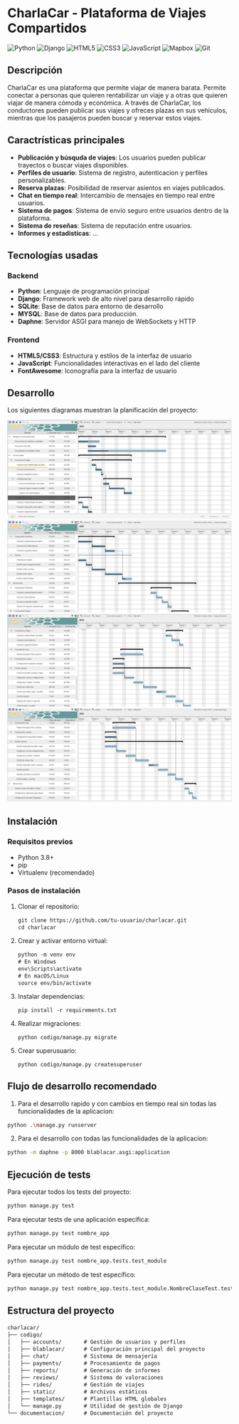 # CharlaCar - Plataforma de Viajes Compartidos

![Python](https://img.shields.io/badge/python-3670A0?style=for-the-badge&logo=python&logoColor=ffdd54)
![Django](https://img.shields.io/badge/Django-092E20?style=for-the-badge&logo=django&logoColor=white)
![HTML5](https://img.shields.io/badge/html5-%23E34F26.svg?style=for-the-badge&logo=html5&logoColor=white)
![CSS3](https://img.shields.io/badge/css3-%231572B6.svg?style=for-the-badge&logo=css3&logoColor=white)
![JavaScript](https://img.shields.io/badge/javascript-%23323330.svg?style=for-the-badge&logo=javascript&logoColor=%23F7DF1E)
![Mapbox](https://img.shields.io/badge/Mapbox-000000?style=for-the-badge&logo=mapbox&logoColor=white)
![Git](https://img.shields.io/badge/git-%23F05033.svg?style=for-the-badge&logo=git&logoColor=white)

## Descripción
CharlaCar es una plataforma que permite viajar de manera barata. Permite conectar a personas que quieren rentabilizar un viaje y a otras que quieren viajar de manera cómoda y económica. A través de CharlaCar, los conductores pueden publicar sus viajes y ofreces plazas en sus vehículos, mientras que los pasajeros pueden buscar y reservar estos viajes.

## Caractrísticas principales

- **Publicación y búsquda de viajes**: Los usuarios pueden publicar trayectos o buscar viajes disponibles.
- **Perfiles de usuario**: Sistema de registro, autenticacion y perfiles personalizables.
- **Reserva plazas**: Posibilidad de reservar asientos en viajes publicados.
- **Chat en tiempo real**: Intercambio de mensajes en tiempo real entre usuarios.
- **Sistema de pagos**: Sistema de envío seguro entre usuarios dentro de la plataforma.
- **Sistema de reseñas**: Sistema de reputación entre usuarios.
- **Informes y estadisticas**: ...

## Tecnologías usadas

### Backend

- **Python**: Lenguaje de programación principal
- **Django**: Framework web de alto nivel para desarrollo rápido
- **SQLite**: Base de datos para entorno de desarrollo
- **MYSQL**: Base de datos para producción.
- **Daphne**: Servidor ASGI para manejo de WebSockets y HTTP

### Frontend

- **HTML5/CSS3**: Estructura y estilos de la interfaz de usuario
- **JavaScript**: Funcionalidades interactivas en el lado del cliente
- **FontAwesome**: Iconografía para la interfaz de usuario

## Desarrollo

Los siguientes diagramas muestran la planificación del proyecto:

![Diagrama gantt - Fase 1](documentacion/diagrama_gantt_1.png)
![Diagrama gantt - Fase 2](documentacion/diagrama_gantt_2.png)
![Diagrama gantt - Fase 3](documentacion/diagrama_gantt_3.png)
![Diagrama gantt - Fase 4](documentacion/diagrama_gantt_4.png)


## Instalación

### Requisitos previos
- Python 3.8+
- pip
- Virtualenv (recomendado)

### Pasos de instalación

1. Clonar el repositorio:
   ```
   git clone https://github.com/tu-usuario/charlacar.git
   cd charlacar
   ```

2. Crear y activar entorno virtual:
   ```
   python -m venv env
   # En Windows
   env\Scripts\activate
   # En macOS/Linux
   source env/bin/activate
   ```

3. Instalar dependencias:
   ```
   pip install -r requirements.txt
   ```

4. Realizar migraciones:
   ```
   python codigo/manage.py migrate
   ```

5. Crear superusuario:
   ```
   python codigo/manage.py createsuperuser
   ```

## Flujo de desarrollo recomendado

1. Para el desarrollo rapido y con cambios en tiempo real sin todas las funcionalidades de la aplicacion:
```bash
python .\manage.py runserver
```
2. Para el desarrollo con todas las funcionalidades de la aplicacion:
```bash
python -m daphne -p 8000 blablacar.asgi:application
```

## Ejecución de tests

Para ejecutar todos los tests del proyecto:
```bash
python manage.py test
```

Para ejecutar tests de una aplicación específica:
```bash
python manage.py test nombre_app
```

Para ejecutar un módulo de test específico:
```bash
python manage.py test nombre_app.tests.test_module
```



Para ejecutar un método de test específico:
```bash
python manage.py test nombre_app.tests.test_module.NombreClaseTest.test_metodo
```


## Estructura del proyecto

```
charlacar/
├── codigo/
│   ├── accounts/       # Gestión de usuarios y perfiles
│   ├── blablacar/      # Configuración principal del proyecto
│   ├── chat/           # Sistema de mensajería
│   ├── payments/       # Procesamiento de pagos
│   ├── reports/        # Generación de informes
│   ├── reviews/        # Sistema de valoraciones
│   ├── rides/          # Gestión de viajes
│   ├── static/         # Archivos estáticos
│   ├── templates/      # Plantillas HTML globales
│   └── manage.py       # Utilidad de gestión de Django
└── documentacion/      # Documentación del proyecto
```